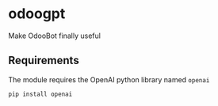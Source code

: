 # odoogpt

Make OdooBot finally useful


## Requirements

The module requires the OpenAI python library named `openai`
```
pip install openai
```
